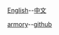 [English](https://docs.blender.org/manual/en/dev/game_engine/index.html)--[中文](https://docs.blender.org/manual/zh-hans/dev/game_engine/introduction.html)

[armory](http://armory3d.org/manual/#/)--[github](https://github.com/armory3d/armory_examples/)
